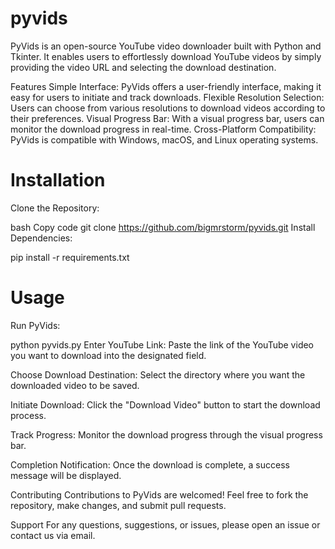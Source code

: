 # pyvids

PyVids is an open-source YouTube video downloader built with Python and Tkinter. It enables users to effortlessly download YouTube videos by simply providing the video URL and selecting the download destination.

Features
Simple Interface: PyVids offers a user-friendly interface, making it easy for users to initiate and track downloads.
Flexible Resolution Selection: Users can choose from various resolutions to download videos according to their preferences.
Visual Progress Bar: With a visual progress bar, users can monitor the download progress in real-time.
Cross-Platform Compatibility: PyVids is compatible with Windows, macOS, and Linux operating systems.
# Installation
Clone the Repository:

bash
Copy code
git clone https://github.com/bigmrstorm/pyvids.git
Install Dependencies:

pip install -r requirements.txt
# Usage
Run PyVids:

python pyvids.py
Enter YouTube Link: Paste the link of the YouTube video you want to download into the designated field.

Choose Download Destination: Select the directory where you want the downloaded video to be saved.

Initiate Download: Click the "Download Video" button to start the download process.

Track Progress: Monitor the download progress through the visual progress bar.

Completion Notification: Once the download is complete, a success message will be displayed.

Contributing
Contributions to PyVids are welcomed! Feel free to fork the repository, make changes, and submit pull requests.

Support
For any questions, suggestions, or issues, please open an issue or contact us via email.
